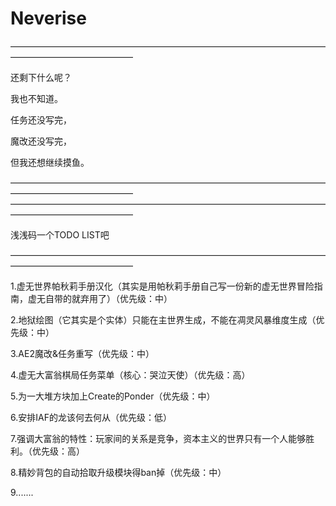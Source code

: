 # Neverise

——————————————————————————————————————————————————

还剩下什么呢？

我也不知道。

任务还没写完，

魔改还没写完，

但我还想继续摸鱼。

——————————————————————————————————————————————————
——————————————————————————————————————————————————

浅浅码一个TODO LIST吧

——————————————————————————————————————————————————

1.虚无世界帕秋莉手册汉化（其实是用帕秋莉手册自己写一份新的虚无世界冒险指南，虚无自带的就弃用了）（优先级：中）

2.地狱绘图（它其实是个实体）只能在主世界生成，不能在凋灵风暴维度生成（优先级：中）

3.AE2魔改&任务重写（优先级：中）

4.虚无大富翁棋局任务菜单（核心：哭泣天使）（优先级：高）

5.为一大堆方块加上Create的Ponder（优先级：中）

6.安排IAF的龙该何去何从（优先级：低）

7.强调大富翁的特性：玩家间的关系是竞争，资本主义的世界只有一个人能够胜利。（优先级：高）

8.精妙背包的自动拾取升级模块得ban掉（优先级：中）

9.......
